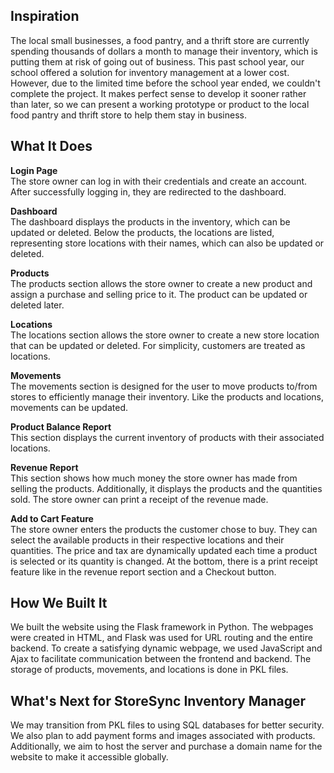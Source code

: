 ## Inspiration
The local small businesses, a food pantry, and a thrift store are currently spending thousands of dollars a month to manage their inventory, which is putting them at risk of going out of business. This past school year, our school offered a solution for inventory management at a lower cost. However, due to the limited time before the school year ended, we couldn't complete the project. It makes perfect sense to develop it sooner rather than later, so we can present a working prototype or product to the local food pantry and thrift store to help them stay in business.

## What It Does
**Login Page**  
The store owner can log in with their credentials and create an account. After successfully logging in, they are redirected to the dashboard.

**Dashboard**  
The dashboard displays the products in the inventory, which can be updated or deleted. Below the products, the locations are listed, representing store locations with their names, which can also be updated or deleted.

**Products**  
The products section allows the store owner to create a new product and assign a purchase and selling price to it. The product can be updated or deleted later.

**Locations**  
The locations section allows the store owner to create a new store location that can be updated or deleted. For simplicity, customers are treated as locations.

**Movements**  
The movements section is designed for the user to move products to/from stores to efficiently manage their inventory. Like the products and locations, movements can be updated.

**Product Balance Report**  
This section displays the current inventory of products with their associated locations.

**Revenue Report**  
This section shows how much money the store owner has made from selling the products. Additionally, it displays the products and the quantities sold. The store owner can print a receipt of the revenue made.

**Add to Cart Feature**  
The store owner enters the products the customer chose to buy. They can select the available products in their respective locations and their quantities. The price and tax are dynamically updated each time a product is selected or its quantity is changed. At the bottom, there is a print receipt feature like in the revenue report section and a Checkout button.

## How We Built It
We built the website using the Flask framework in Python. The webpages were created in HTML, and Flask was used for URL routing and the entire backend. To create a satisfying dynamic webpage, we used JavaScript and Ajax to facilitate communication between the frontend and backend. The storage of products, movements, and locations is done in PKL files.

## What's Next for StoreSync Inventory Manager
We may transition from PKL files to using SQL databases for better security. We also plan to add payment forms and images associated with products. Additionally, we aim to host the server and purchase a domain name for the website to make it accessible globally.
